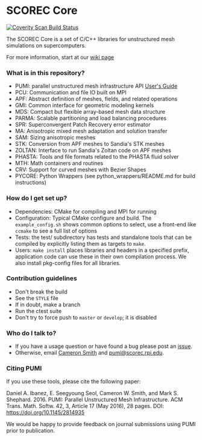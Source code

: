 # SCOREC Core #

[![Coverity Scan Build Status](https://scan.coverity.com/projects/6698/badge.svg)](https://scan.coverity.com/projects/scorec-core)

The SCOREC Core is a set of C/C++ libraries for unstructured mesh
simulations on supercomputers.

For more information, start at our
[wiki page](https://github.com/SCOREC/core/wiki)

### What is in this repository? ###

* PUMI: parallel unstructured mesh infrastructure API
  [User's Guide](http://scorec.rpi.edu/~seol/PUMI.pdf)
* PCU: Communication and file IO built on MPI 
* APF: Abstract definition of meshes, fields, and related operations
* GMI: Common interface for geometric modeling kernels
* MDS: Compact but flexible array-based mesh data structure
* PARMA: Scalable partitioning and load balancing procedures
* SPR: Superconvergent Patch Recovery error estimator
* MA: Anisotropic mixed mesh adaptation and solution transfer
* SAM: Sizing anisotropic meshes
* STK: Conversion from APF meshes to Sandia's STK meshes
* ZOLTAN: Interface to run Sandia's Zoltan code on APF meshes
* PHASTA: Tools and file formats related to the PHASTA fluid solver
* MTH: Math containers and routines
* CRV: Support for curved meshes with Bezier Shapes
* PYCORE: Python Wrappers (see python_wrappers/README.md for build instructions)

### How do I get set up? ###

* Dependencies: CMake for compiling and MPI for running
* Configuration: Typical CMake configure and build.
  The `example_config.sh` shows common options to select,
  use a front-end like `ccmake` to see a full list of options
* Tests: the test/ subdirectory has tests and standalone
  tools that can be compiled by explicitly listing them as targets
  to `make`.
* Users: `make install` places libraries and headers in
  a specified prefix, application code can use these
  in their own compilation process.
  We also install pkg-config files for all libraries.

### Contribution guidelines ###

* Don't break the build
* See the `STYLE` file
* If in doubt, make a branch
* Run the ctest suite
* Don't try to force push to `master` or `develop`; it is disabled

### Who do I talk to? ###

* If you have a usage question or have found a bug please post an [issue](https://github.com/SCOREC/core/issues).
* Otherwise, email [Cameron Smith](https://www.scorec.rpi.edu/~cwsmith) and pumi@scorec.rpi.edu.

### Citing PUMI

If you use these tools, please cite the following paper:

Daniel A. Ibanez, E. Seegyoung Seol, Cameron W. Smith, and Mark S. Shephard. 2016. PUMI: Parallel Unstructured Mesh Infrastructure. ACM Trans. Math. Softw. 42, 3, Article 17 (May 2016), 28 pages. DOI: https://doi.org/10.1145/2814935

We would be happy to provide feedback on journal submissions using PUMI prior to publication.
